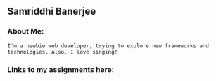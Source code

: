 ## Samriddhi Banerjee

### About Me:
    I'm a newbie web developer, trying to explore new frameworks and technologies. Also, I love singing!

### Links to my assignments here:
    
